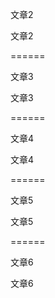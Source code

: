 文章2  
文章2  
======  
文章3  
文章3  
======  
文章4  
文章4  
======  
文章5  
文章5  
======  
文章6  
文章6  
